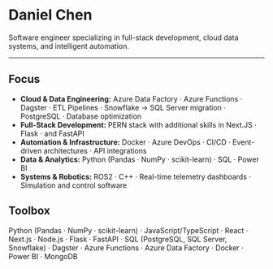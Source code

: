 # Daniel Chen  

Software engineer specializing in full-stack development, cloud data systems, and intelligent automation.

---

## **Focus**
- **Cloud & Data Engineering:** Azure Data Factory · Azure Functions · Dagster · ETL Pipelines · Snowflake → SQL Server migration · PostgreSQL · Database optimization  
- **Full-Stack Development:** PERN stack with additional skills in Next.JS · Flask · and FastAPI
- **Automation & Infrastructure:** Docker · Azure DevOps · CI/CD · Event-driven architectures · API integrations  
- **Data & Analytics:** Python (Pandas · NumPy · scikit-learn) · SQL · Power BI 
- **Systems & Robotics:** ROS2 · C++ · Real-time telemetry dashboards · Simulation and control software  


## **Toolbox**
Python (Pandas · NumPy · scikit-learn) · JavaScript/TypeScript · React · Next.js · Node.js · Flask · FastAPI · SQL (PostgreSQL, SQL Server, Snowflake) · Dagster · Azure Functions · Azure Data Factory · Docker · Power BI · MongoDB
